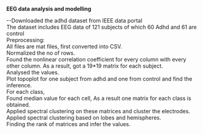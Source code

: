 **EEG data analysis and modelling**

--Downloaded the adhd dataset from IEEE data portal<br />
    The dataset includes EEG data of 121 subjects of which 60 Adhd and 61 are control<br />
    Preprocessing:<br />
        All files are mat files, first converted into CSV.<br />
        Normalized the no of rows.<br />
    Found the nonlinear correlation coefficient for every column with every other column. As a result, got a 19*19 matrix for each subject.<br />
    Analysed the values.<br />
    Plot topoplot for one subject from adhd and one from control and find the inference.<br />
    For each class,<br />
      Found median value for each cell, As a result one matrix for each class is obtained.<br />
    Applied spectral clustering on these matrices and cluster the electrodes.<br />
    Applied spectral clustering based on lobes and hemispheres.<br />
    Finding the rank of matrices and infer the values.<br />
